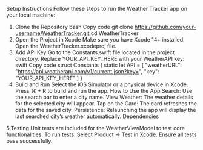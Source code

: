 Setup Instructions
Follow these steps to run the Weather Tracker app on your local machine:

1. Clone the Repository
bash
Copy code
git clone https://github.com/your-username/WeatherTracker.git
cd WeatherTracker
2. Open the Project in Xcode
Make sure you have Xcode 14+ installed.
Open the WeatherTracker.xcodeproj file.
3. Add API Key
Go to the Constants.swift file located in the project directory.
Replace YOUR_API_KEY_HERE with your WeatherAPI key:
swift
Copy code
struct Constants {
    static let API = [
        "weatherURL": "https://api.weatherapi.com/v1/current.json?key=",
        "key": "YOUR_API_KEY_HERE"
    ]
}
4. Build and Run
Select the iOS Simulator or a physical device in Xcode.
Press ⌘ + R to build and run the app.
How to Use the App
Search: Use the search bar to enter a city name.
View Weather: The weather details for the selected city will appear.
Tap on the Card: The card refreshes the data for the saved city.
Persistence: Relaunching the app will display the last searched city’s weather automatically.
Dependencies

5.Testing
Unit tests are included for the WeatherViewModel to test core functionalities.
To run tests:
Select Product → Test in Xcode.
Ensure all tests pass successfully.
